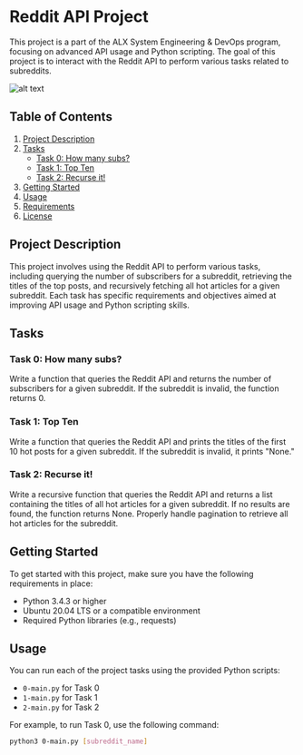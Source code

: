 # Reddit API Project

This project is a part of the ALX System Engineering & DevOps program, focusing on advanced API usage and Python scripting. The goal of this project is to interact with the Reddit API to perform various tasks related to subreddits.


![alt text](https://s3.amazonaws.com/intranet-projects-files/holbertonschool-sysadmin_devops/314/WIxXad8.png)


## Table of Contents
1. [Project Description](#project-description)
2. [Tasks](#tasks)
    - [Task 0: How many subs?](#task-0-how-many-subs)
    - [Task 1: Top Ten](#task-1-top-ten)
    - [Task 2: Recurse it!](#task-2-recurse-it)
3. [Getting Started](#getting-started)
4. [Usage](#usage)
5. [Requirements](#requirements)
6. [License](#license)

## Project Description

This project involves using the Reddit API to perform various tasks, including querying the number of subscribers for a subreddit, retrieving the titles of the top posts, and recursively fetching all hot articles for a given subreddit. Each task has specific requirements and objectives aimed at improving API usage and Python scripting skills.

## Tasks

### Task 0: How many subs?

Write a function that queries the Reddit API and returns the number of subscribers for a given subreddit. If the subreddit is invalid, the function returns 0.

### Task 1: Top Ten

Write a function that queries the Reddit API and prints the titles of the first 10 hot posts for a given subreddit. If the subreddit is invalid, it prints "None."

### Task 2: Recurse it!

Write a recursive function that queries the Reddit API and returns a list containing the titles of all hot articles for a given subreddit. If no results are found, the function returns None. Properly handle pagination to retrieve all hot articles for the subreddit.

## Getting Started

To get started with this project, make sure you have the following requirements in place:

- Python 3.4.3 or higher
- Ubuntu 20.04 LTS or a compatible environment
- Required Python libraries (e.g., requests)

## Usage

You can run each of the project tasks using the provided Python scripts:

- `0-main.py` for Task 0
- `1-main.py` for Task 1
- `2-main.py` for Task 2

For example, to run Task 0, use the following command:

```bash
python3 0-main.py [subreddit_name]
